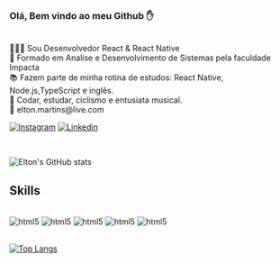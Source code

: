 ### Olá, Bem vindo ao meu Github ✋
<br>
🧑🏾‍💻 Sou Desenvolvedor React & React Native
<br>
🏫 Formado em Analise e Desenvolvimento de Sistemas pela faculdade Impacta
<br>
📚 Fazem parte de minha rotina de estudos: React Native, Node.js,TypeScript e inglês.
<br>
💖 Codar, estudar, ciclismo e entusiata musical.
<bR >
📧 elton.martins@live.com

<br>

[![Instagram](https://img.shields.io/badge/Instagram-E4405F?style=for-the-badge&logo=instagram&logoColor=white)](https://www.instagram.com/fromhellton/)
[![Linkedin](https://img.shields.io/badge/LinkedIn-0077B5?style=for-the-badge&logo=linkedin&logoColor=whit
)](https://www.linkedin.com/in/elton-martins-0a45529b/)

<br>


![Elton's GitHub stats](https://github-readme-stats.vercel.app/api?username=eltoncfc&show_icons=true&theme=merko)


## Skills

<div style="display: inline_block"><br/>
<img aling="center" alt="html5" src="https://img.shields.io/badge/HTML5-E34F26?style=for-the-badge&logo=html5&logoColor=white"/>
<img aling="center" 
alt="html5" 
src="https://img.shields.io/badge/JavaScript-F7DF1E?style=for-the-badge&logo=javascript&logoColor=black"/>
<img aling="center" 
alt="html5" 
src="https://img.shields.io/badge/TypeScript-007ACC?style=for-the-badge&logo=typescript&logoColor=white"/>
<img aling="center" 
alt="html5" 
src="https://img.shields.io/badge/React-20232A?style=for-the-badge&logo=react&logoColor=61DAFB"/>
<img aling="center" 
alt="html5" 
src="https://img.shields.io/badge/React_Native-20232A?style=for-the-badge&logo=react&logoColor=61DAFB"/>
</div>

<br>

[![Top Langs](https://github-readme-stats.vercel.app/api/top-langs/?username=anuraghazra&hide_progress=true)](https://github.com/anuraghazra/github-readme-stats)

